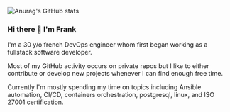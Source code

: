 ![Anurag's GitHub stats](https://github-readme-stats.vercel.app/api?username=fidanf&count_private=true&theme=gotham)

### Hi there 👋 I'm Frank

I'm a 30 y/o french DevOps engineer whom first began working as a fullstack software developer. 

Most of my GitHub activity occurs on private repos but I like to either contribute or develop new projects whenever I can find enough free time.

Currently I'm mostly spending my time on topics including Ansible automation, CI/CD, containers orchestration, postgresql, linux, and ISO 27001 certification.
